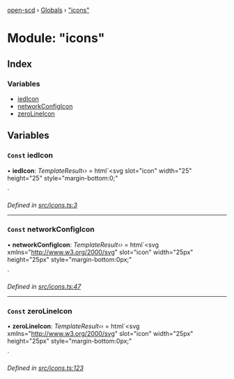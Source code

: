 [open-scd](../README.md) › [Globals](../globals.md) › ["icons"](_icons_.md)

# Module: "icons"

## Index

### Variables

* [iedIcon](_icons_.md#const-iedicon)
* [networkConfigIcon](_icons_.md#const-networkconfigicon)
* [zeroLineIcon](_icons_.md#const-zerolineicon)

## Variables

### `Const` iedIcon

• **iedIcon**: *TemplateResult‹›* = html`<svg
  slot="icon"
  width="25"
  height="25"
  style="margin-bottom:0;"
>
  <rect
    width="20"
    height="20"
    x="2"
    y="2"
    rx="2"
    ry="2"
    fill="transparent"
    stroke="currentColor"
    stroke-width="1.5"
  />
  <rect width="8" height="10" x="12" y="4" />

  <circle cx="4" cy="6" r="0.5" />
  <line x1="6" y1="6" x2="10" y2="6" stroke="currentColor" stroke-width="1.5" />
  <circle cx="4" cy="8" r="0.5" />
  <line x1="6" y1="8" x2="10" y2="8" stroke="currentColor" stroke-width="1.5" />
  <circle cx="4" cy="10" r="0.5" />
  <line
    x1="6"
    y1="10"
    x2="10"
    y2="10"
    stroke="currentColor"
    stroke-width="1.5"
  />

  <rect x="4" y="13.5" width="2" height="2" />
  <rect x="4" y="16" width="2" height="2" />
  <rect x="4" y="18.5" width="2" height="2" />
  <rect x="6.5" y="13.5" width="2" height="2" />
  <rect x="6.5" y="16" width="2" height="2" />
  <rect x="6.5" y="18.5" width="2" height="2" />
  <rect x="9" y="13.5" width="2" height="2" />
  <rect x="9" y="16" width="2" height="2" />
  <rect x="9" y="18.5" width="2" height="2" />
</svg>`

*Defined in [src/icons.ts:3](https://github.com/openscd/open-scd/blob/a0d6da1/src/icons.ts#L3)*

___

### `Const` networkConfigIcon

• **networkConfigIcon**: *TemplateResult‹›* = html`<svg
  xmlns="http://www.w3.org/2000/svg"
  slot="icon"
  width="25px"
  height="25px"
  style="margin-bottom:0px;"
>
  <rect
    width="8"
    height="8"
    x="8.5"
    y="2"
    rx="1"
    ry="1"
    fill="transparent"
    stroke="currentColor"
    stroke-width="1.5"
  />
  <rect
    width="8"
    height="8"
    x="2.5"
    y="15"
    rx="1"
    ry="1"
    fill="transparent"
    stroke="currentColor"
    stroke-width="1.5"
  />
  <rect
    width="8"
    height="8"
    x="15"
    y="15"
    rx="1"
    ry="1"
    fill="transparent"
    stroke="currentColor"
    stroke-width="1.5"
  />

  <line
    x1="2"
    y1="12.5"
    x2="23"
    y2="12.5"
    stroke="currentColor"
    stroke-linecap="round"
    stroke-width="1.5"
  />
  <line
    x1="12.5"
    y1="10"
    x2="12.5"
    y2="12.5"
    stroke="currentColor"
    stroke-width="1.5"
  />
  <line
    x1="6.5"
    y1="12.5"
    x2="6.5"
    y2="15"
    stroke="currentColor"
    stroke-width="1.5"
  />
  <line
    x1="19"
    y1="12.5"
    x2="19"
    y2="15"
    stroke="currentColor"
    stroke-width="1.5"
  />
</svg>`

*Defined in [src/icons.ts:47](https://github.com/openscd/open-scd/blob/a0d6da1/src/icons.ts#L47)*

___

### `Const` zeroLineIcon

• **zeroLineIcon**: *TemplateResult‹›* = html`<svg
  xmlns="http://www.w3.org/2000/svg"
  slot="icon"
  width="25px"
  height="25px"
  style="margin-bottom:0px;"
>
  <path
    d="M 2 9 L 12.5 2 L 23 9 L 21 9 L 21 21 L 4 21 L 4 9 Z"
    fill="transparent"
    stroke="currentColor"
    stroke-width="2"
    stroke-linejoin="round"
  />
  <path d="M 11 7 L 17.5 7 L 13.5 11 L 16.5 11 L 10 19 L 11.5 13 L 8.5 13 Z " />
</svg>`

*Defined in [src/icons.ts:123](https://github.com/openscd/open-scd/blob/a0d6da1/src/icons.ts#L123)*
